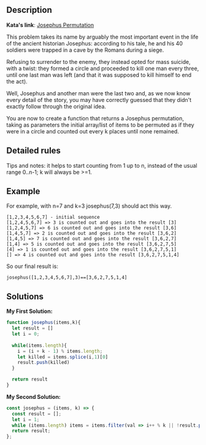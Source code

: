 ## Description

**Kata's link**: [Josephus Permutation](https://www.codewars.com/kata/5550d638a99ddb113e0000a2/javascript)

This problem takes its name by arguably the most important event in the life of the ancient historian Josephus: according to his tale, he and his 40 soldiers were trapped in a cave by the Romans during a siege.

Refusing to surrender to the enemy, they instead opted for mass suicide, with a twist: they formed a circle and proceeded to kill one man every three, until one last man was left (and that it was supposed to kill himself to end the act).

Well, Josephus and another man were the last two and, as we now know every detail of the story, you may have correctly guessed that they didn't exactly follow through the original idea.

You are now to create a function that returns a Josephus permutation, taking as parameters the initial array/list of items to be permuted as if they were in a circle and counted out every k places until none remained.

## Detailed rules

Tips and notes: it helps to start counting from 1 up to n, instead of the usual range 0..n-1; k will always be >=1.


## Example

For example, with n=7 and k=3 josephus(7,3) should act this way.

```
[1,2,3,4,5,6,7] - initial sequence
[1,2,4,5,6,7] => 3 is counted out and goes into the result [3]
[1,2,4,5,7] => 6 is counted out and goes into the result [3,6]
[1,4,5,7] => 2 is counted out and goes into the result [3,6,2]
[1,4,5] => 7 is counted out and goes into the result [3,6,2,7]
[1,4] => 5 is counted out and goes into the result [3,6,2,7,5]
[4] => 1 is counted out and goes into the result [3,6,2,7,5,1]
[] => 4 is counted out and goes into the result [3,6,2,7,5,1,4]
```
So our final result is:

```
josephus([1,2,3,4,5,6,7],3)==[3,6,2,7,5,1,4]
```

## Solutions

**My First Solution:**


```js
function josephus(items,k){
  let result = []
  let i = 0;
  
  while(items.length){
    i = (i + k - 1) % items.length;
    let killed = items.splice(i,1)[0]
    result.push(killed)
  }

  return result
}
```

**My Second Solution:**

```js
const josephus = (items, k) => {
  const result = [];
  let i = 1;
  while (items.length) items = items.filter(val => i++ % k || !result.push(val));
  return result;
};
```


